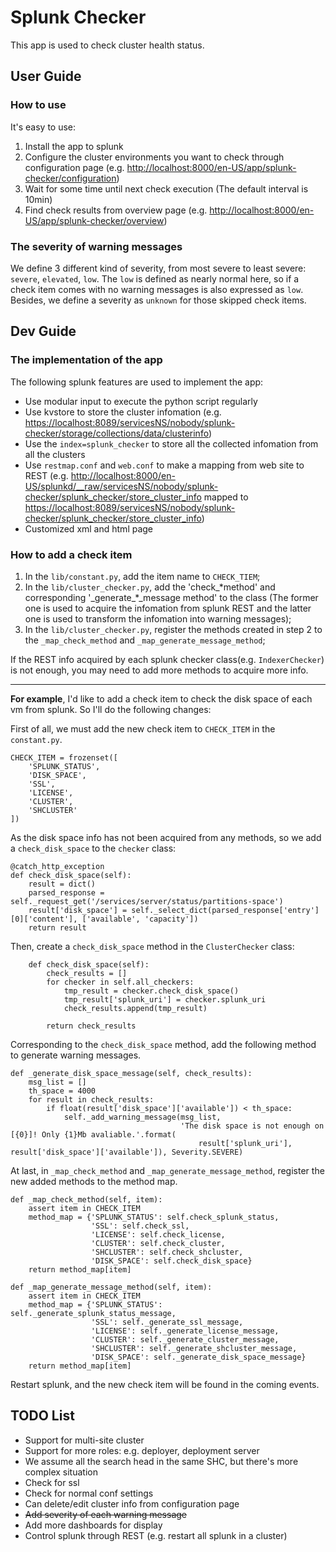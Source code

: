 # Splunk Checker
This app is used to check cluster health status.

## User Guide

### How to use
It's easy to use:

1. Install the app to splunk
2. Configure the cluster environments you want to check through configuration page (e.g. <http://localhost:8000/en-US/app/splunk-checker/configuration>)
3. Wait for some time until next check execution (The default interval is 10min)
4. Find check results from overview page (e.g. <http://localhost:8000/en-US/app/splunk-checker/overview>)

### The severity of warning messages
We define 3 different kind of severity, from most severe to least severe: `severe`, `elevated`, `low`. The `low` is defined as nearly normal here, so if a check item comes with no warning messages is also expressed as `low`. Besides, we define a severity as `unknown` for those skipped check items.

## Dev Guide

### The implementation of the app
The following splunk features are used to implement the app:

- Use modular input to execute the python script regularly
- Use kvstore to store the cluster infomation (e.g. <https://localhost:8089/servicesNS/nobody/splunk-checker/storage/collections/data/clusterinfo>)
- Use the `index=splunk_checker` to store all the collected infomation from all the clusters
- Use `restmap.conf` and `web.conf` to make a mapping from web site to REST (e.g. <http://localhost:8000/en-US/splunkd/__raw/servicesNS/nobody/splunk-checker/splunk_checker/store_cluster_info> mapped to <https://localhost:8089/servicesNS/nobody/splunk-checker/splunk_checker/store_cluster_info>)
- Customized xml and html page

### How to add a check item
1. In the `lib/constant.py`, add the item name to `CHECK_TIEM`;
2. In the `lib/cluster_checker.py`, add the 'check\_\*method' and corresponding '\_generate\_*_message method' to the class (The former one is used to acquire the infomation from splunk REST and the latter one is used to transform the infomation into warning messages);
3. In the `lib/cluster_checker.py`, register the methods created in step 2 to the `_map_check_method` and `_map_generate_message_method`;

If the REST info acquired by each splunk checker class(e.g. `IndexerChecker`) is not enough, you may need to add more methods to acquire more info.

---

**For example**, I'd like to add a check item to check the disk space of each vm from splunk. So I'll do the following changes:

First of all, we must add the new check item to `CHECK_ITEM` in the `constant.py`.

	CHECK_ITEM = frozenset([
    	'SPLUNK_STATUS',
    	'DISK_SPACE',
    	'SSL',
    	'LICENSE',
    	'CLUSTER',
    	'SHCLUSTER'
	])

As the disk space info has not been acquired from any methods, so we add a `check_disk_space` to the `checker` class:

	@catch_http_exception
    def check_disk_space(self):
        result = dict()
        parsed_response = self._request_get('/services/server/status/partitions-space')
        result['disk_space'] = self._select_dict(parsed_response['entry'][0]['content'], ['available', 'capacity'])
        return result

Then, create a `check_disk_space` method in the `ClusterChecker` class:

	    def check_disk_space(self):
        	check_results = []
        	for checker in self.all_checkers:
            	tmp_result = checker.check_disk_space()
            	tmp_result['splunk_uri'] = checker.splunk_uri
            	check_results.append(tmp_result)

        	return check_results

Corresponding to the `check_disk_space` method, add the following method to generate warning messages.

    def _generate_disk_space_message(self, check_results):
        msg_list = []
        th_space = 4000
        for result in check_results:
            if float(result['disk_space']['available']) < th_space:
                self._add_warning_message(msg_list,
                                          'The disk space is not enough on [{0}]! Only {1}Mb avaliable.'.format(
                                              result['splunk_uri'], result['disk_space']['available']), Severity.SEVERE)

At last, in `_map_check_method` and `_map_generate_message_method`, register the new added methods to the method map.
	
	def _map_check_method(self, item):
        assert item in CHECK_ITEM
        method_map = {'SPLUNK_STATUS': self.check_splunk_status,
                      'SSL': self.check_ssl,
                      'LICENSE': self.check_license,
                      'CLUSTER': self.check_cluster,
                      'SHCLUSTER': self.check_shcluster,
                      'DISK_SPACE': self.check_disk_space}
        return method_map[item]
        
    def _map_generate_message_method(self, item):
        assert item in CHECK_ITEM
        method_map = {'SPLUNK_STATUS': self._generate_splunk_status_message,
                      'SSL': self._generate_ssl_message,
                      'LICENSE': self._generate_license_message,
                      'CLUSTER': self._generate_cluster_message,
                      'SHCLUSTER': self._generate_shcluster_message,
                      'DISK_SPACE': self._generate_disk_space_message}
        return method_map[item]

Restart splunk, and the new check item will be found in the coming events.

## TODO List

- Support for multi-site cluster
- Support for more roles: e.g. deployer, deployment server
- We assume all the search head in the same SHC, but there's more complex situation
- Check for ssl
- Check for normal conf settings
- Can delete/edit cluster info from configuration page
- ~~Add severity of each warning message~~
- Add more dashboards for display
- Control splunk through REST (e.g. restart all splunk in a cluster)